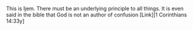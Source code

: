 This is Ijem.
There must be an underlying principle to all things. It is even said in the bible that God is not an author of confusion [Link][1 Corinthians 14:33y]